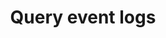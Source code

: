 ---
title: Query event logs
excerpt: ''
api:
  file: sentio-api.json
  operationId: QueryLog2
deprecated: false
hidden: false
metadata:
  title: ''
  description: ''
  robots: index
next:
  description: ''
---